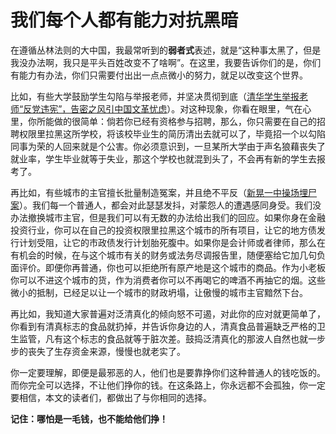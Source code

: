 # 我们每个人都有能力对抗黑暗

在遵循丛林法则的大中国，我最常听到的**弱者式**表述，就是“这种事太黑了，但是我没办法啊，我只是平头百姓改变不了啥啊”。在这里，我要告诉你们的是，你们有能力有办法，你们只需要付出出一点点微小的努力，就足以改变这个世界。

比如，有些大学鼓励学生勾陷与举报老师，并坚决贯彻到底（[清华学生举报老师“反党违宪”，告密之风引中国文革忧虑](https://www.bbc.com/zhongwen/simp/chinese-news-47810800)）。对这种现象，你看在眼里，气在心里，你所能做的很简单：倘若你已经有资格参与招聘，那么，你只需要在自己的招聘权限里拉黑这所学校，将该校毕业生的简历清出去就可以了，毕竟招一个以勾陷同事为荣的人回来就是个公害。你必须意识到，一旦某所大学由于声名狼藉丧失了就业率，学生毕业就等于失业，那这个学校也就混到头了，不会再有新的学生去报考了。

再比如，有些城市的主官擅长批量制造冤案，并且绝不平反（[新晃一中操场埋尸案](https://zh.wikipedia.org/wiki/%E6%96%B0%E6%99%83%E4%B8%80%E4%B8%AD%E6%93%8D%E5%9C%BA%E5%9F%8B%E5%B0%B8%E6%A1%88)）。我们每一个普通人，都会对此瑟瑟发抖，对蒙怨人的遭遇感同身受。我们没办法撤换城市主官，但是我们可以有无数的办法给出我们的回应。如果你身在金融投资行业，你可以在自己的投资权限里拉黑这个城市的所有项目，让它的地方债发行计划受阻，让它的市政债发行计划胎死腹中。如果你是会计师或者律师，那么在有机会的时候，在与这个城市有关的财务或法务尽调报告里，随便塞给它加几句负面评价。即便你再普通，你也可以拒绝所有原产地是这个城市的商品。作为小老板你可以不进这个城市的货，作为消费者你可以不再喝它的啤酒不再抽它的烟。这些微小的抵制，已经足以让一个城市的财政坍塌，让傲慢的城市主官黯然下台。

再比如，我知道大家普遍对泛清真化的倾向怒不可遏，对此你的应对就更简单了，你看到有清真标志的食品就扔掉，并告诉你身边的人，清真食品普遍缺乏严格的卫生监管，凡有这个标志的食品就等于脏次差。鼓捣泛清真化的那波人自然也就一步步的丧失了生存资金来源，慢慢也就老实了。

你一定要理解，即便是最邪恶的人，他们也是要靠挣你们这种普通人的钱吃饭的。而你完全可以选择，不让他们挣你的钱。在这条路上，你永远都不会孤独，你一定要相信，本文的读者们，都做出了与你相同的选择。

**记住：哪怕是一毛钱，也不能给他们挣！**
